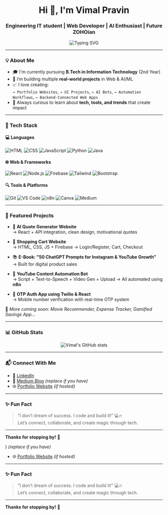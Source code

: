 <h1 align="center">Hi 👋, I'm Vimal Pravin</h1>
<h3 align="center">Engineering IT student | Web Developer | AI Enthusiast | Future ZOHOian</h3>

<p align="center">
  <img src="https://readme-typing-svg.demolab.com?font=Fira+Code&pause=1000&center=true&vCenter=true&width=435&lines=Passionate+IT+Engineer;Full+Stack+Web+Developer;Learning+Everyday+%F0%9F%92%AA;Dreaming+Big+%E2%9C%A8" alt="Typing SVG" />
</p>

---

### 💡 About Me

- 🎓 I'm currently pursuing **B.Tech in Information Technology** (2nd Year)
- 🚀 I’m building multiple **real-world projects** in Web & AI/ML
- 📈 I love creating:  
  `→ Portfolio Websites`, `→ UI Projects`, `→ AI Bots`, `→ Automation Workflows`, `→ Backend-Connected Web Apps`
- 🧠 Always curious to learn about **tech, tools, and trends** that create impact

---

### 🔧 Tech Stack

#### 💻 Languages
![HTML](https://img.shields.io/badge/-HTML5-E34F26?style=flat&logo=html5&logoColor=white)
![CSS](https://img.shields.io/badge/-CSS3-1572B6?style=flat&logo=css3)
![JavaScript](https://img.shields.io/badge/-JavaScript-F7DF1E?style=flat&logo=javascript&logoColor=black)
![Python](https://img.shields.io/badge/-Python-3776AB?style=flat&logo=python&logoColor=white)
![Java](https://img.shields.io/badge/-Java-007396?style=flat&logo=java&logoColor=white)

#### 🌐 Web & Frameworks
![React](https://img.shields.io/badge/-React-61DAFB?style=flat&logo=react)
![Node.js](https://img.shields.io/badge/-Node.js-339933?style=flat&logo=nodedotjs)
![Firebase](https://img.shields.io/badge/-Firebase-FFCA28?style=flat&logo=firebase)
![Tailwind](https://img.shields.io/badge/-TailwindCSS-06B6D4?style=flat&logo=tailwindcss)
![Bootstrap](https://img.shields.io/badge/-Bootstrap-563D7C?style=flat&logo=bootstrap)

#### 🔍 Tools & Platforms
![Git](https://img.shields.io/badge/-Git-F05032?style=flat&logo=git&logoColor=white)
![VS Code](https://img.shields.io/badge/-VSCode-007ACC?style=flat&logo=visual-studio-code)
![n8n](https://img.shields.io/badge/-n8n-F44336?style=flat&logo=n8n)
![Canva](https://img.shields.io/badge/-Canva-00C4CC?style=flat&logo=canva)
![Medium](https://img.shields.io/badge/-Medium-000000?style=flat&logo=medium)

---

### 📂 Featured Projects

- 🚀 **AI Quote Generator Website**  
  → React + API integration, clean design, motivational quotes

- 🛒 **Shopping Cart Website**  
  → HTML, CSS, JS + Firebase → Login/Register, Cart, Checkout

- 📚 **E-Book: "50 ChatGPT Prompts for Instagram & YouTube Growth"**  
  → Built for digital product sales

- 🤖 **YouTube Content Automation Bot**  
  → Script + Text-to-Speech + Video Gen + Upload → All automated using **n8n**

- 🔐 **OTP Auth App using Twilio & React**  
  → Mobile number verification with real-time OTP system

📌 *More coming soon: Movie Recommender, Expense Tracker, Gamified Savings App...*

---

### 📊 GitHub Stats

<p align="center">
  <img src="https://github-readme-stats.vercel.app/api?username=VimalPravin&show_icons=true&theme=radical" alt="Vimal's GitHub stats"/>
</p>

---

### 📬 Connect With Me

- 🔗 [LinkedIn](https://linkedin.com/in/vimal-pravin-v)
- 📝 [Medium Blog]([https://medium.com/@yourusername](https://medium.com/)) *(replace if you have)*
- 🌐 [Portfolio Website](https://your-portfolio-link.com) *(if hosted)*

---

### ✨ Fun Fact

> “I don't dream of success. I code and build it!” 💻🔥  
> Let’s connect, collaborate, and create magic through tech.

---

**Thanks for stopping by!** 🌟

) *(replace if you have)*
- 🌐 [Portfolio Website](https://your-portfolio-link.com) *(if hosted)*

---

### ✨ Fun Fact

> “I don't dream of success. I code and build it!” 💻🔥  
> Let’s connect, collaborate, and create magic through tech.

---

**Thanks for stopping by!** 🌟

